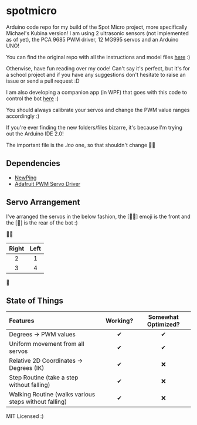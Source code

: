 # spotmicro
Arduino code repo for my build of the Spot Micro project, more specifically Michael's Kubina version! I am using 2 ultrasonic sensors (not implemented as of yet), the PCA 9685 PWM driver, 12 MG995 servos and an Arduino UNO!

You can find the original repo with all the instructions and model files [here](https://github.com/michaelkubina/SpotMicroESP32) :)

Otherwise, have fun reading over my code! Can't say it's perfect, but it's for a school project and if you have any suggestions don't hesitate to raise an issue or send a pull request :D

I am also developing a companion app (in WPF) that goes with this code to control the bot [here](https://github.com/AugustDG/spotmicro-companion-windows) :)

You should always calibrate your servos and change the PWM value ranges accordingly :)

If you're ever finding the new folders/files bizarre, it's because I'm trying out the Arduino IDE 2.0!

The important file is the *.ino* one, so that shouldn't change 👌🏽

## Dependencies

* [NewPing](https://bitbucket.org/teckel12/arduino-new-ping/wiki/Home)
* [Adafruit PWM Servo Driver](https://github.com/adafruit/Adafruit-PWM-Servo-Driver-Library)

## Servo Arrangement

I've arranged the servos in the below fashion, the [🧑🏽] emoji is the front and the [🍑] is the rear of the bot :)

🧑🏽

| Right | Left |
|:---:|:---:|
| 2 | 1 |
| 3 | 4|

🍑


## State of Things

| Features | Working? | Somewhat Optimized? |
| :--- | :---: | :---: |
| Degrees -> PWM values | ✔ | ✔ |
| Uniform movement from all servos | ✔ | ✔ |
| Relative 2D Coordinates -> Degrees (IK) | ✔ | ❌ |
| Step Routine (take a step without falling) | ✔ | ❌ |
| Walking Routine (walks various steps without falling) | ✔ | ❌ |

MIT Licensed :)